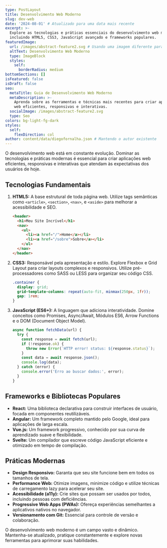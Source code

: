 ```yaml
---
type: PostLayout
title: Desenvolvimento Web Moderno
slug: dev-web
date: '2024-08-01' # Atualizado para uma data mais recente
excerpt: >-
  Explore as tecnologias e práticas essenciais do desenvolvimento web moderno,
  incluindo HTML5, CSS3, JavaScript avançado e frameworks populares.
featuredImage:
  url: /images/abstract-feature2.svg # Usando uma imagem diferente para variar
  altText: Desenvolvimento Web Moderno
  type: ImageBlock
  styles:
    self:
      borderRadius: medium
bottomSections: []
isFeatured: false
isDraft: false
seo:
  metaTitle: Guia de Desenvolvimento Web Moderno
  metaDescription: >-
    Aprenda sobre as ferramentas e técnicas mais recentes para criar aplicações
    web eficientes, responsivas e interativas.
  socialImage: /images/abstract-feature2.svg
  type: Seo
colors: bg-light-fg-dark
styles:
  self:
    flexDirection: col
author: content/data/diegofornalha.json # Mantendo o autor existente
---
```


O desenvolvimento web está em constante evolução. Dominar as tecnologias e práticas modernas é essencial para criar aplicações web eficientes, responsivas e interativas que atendam às expectativas dos usuários de hoje.

## Tecnologias Fundamentais

1.  **HTML5:** A base estrutural de toda página web. Utilize tags semânticas como `<article>`, `<section>`, `<nav>`, e `<aside>` para melhorar a acessibilidade e SEO.
    ```html
    <header>
      <h1>Meu Site Incrível</h1>
      <nav>
        <ul>
          <li><a href="/">Home</a></li>
          <li><a href="/sobre">Sobre</a></li>
        </ul>
      </nav>
    </header>
    ```

2.  **CSS3:** Responsável pela apresentação e estilo. Explore Flexbox e Grid Layout para criar layouts complexos e responsivos. Utilize pré-processadores como SASS ou LESS para organizar seu código CSS.
    ```css
    .container {
      display: grid;
      grid-template-columns: repeat(auto-fit, minmax(250px, 1fr));
      gap: 1rem;
    }
    ```

3.  **JavaScript (ES6+):** A linguagem que adiciona interatividade. Domine conceitos como Promises, Async/Await, Módulos ES6, Arrow Functions e o DOM (Document Object Model).
    ```javascript
    async function fetchData(url) {
      try {
        const response = await fetch(url);
        if (!response.ok) {
          throw new Error(`HTTP error! status: ${response.status}`);
        }
        const data = await response.json();
        console.log(data);
      } catch (error) {
        console.error('Erro ao buscar dados:', error);
      }
    }
    ```

## Frameworks e Bibliotecas Populares

*   **React:** Uma biblioteca declarativa para construir interfaces de usuário, focada em componentes reutilizáveis.
*   **Angular:** Um framework completo mantido pelo Google, ideal para aplicações de larga escala.
*   **Vue.js:** Um framework progressivo, conhecido por sua curva de aprendizado suave e flexibilidade.
*   **Svelte:** Um compilador que escreve código JavaScript eficiente e otimizado em tempo de compilação.

## Práticas Modernas

*   **Design Responsivo:** Garanta que seu site funcione bem em todos os tamanhos de tela.
*   **Performance Web:** Otimize imagens, minimize código e utilize técnicas de carregamento lazy para acelerar seu site.
*   **Acessibilidade (a11y):** Crie sites que possam ser usados por todos, incluindo pessoas com deficiências.
*   **Progressive Web Apps (PWAs):** Ofereça experiências semelhantes a aplicativos nativos no navegador.
*   **Versionamento com Git:** Essencial para controle de versão e colaboração.

O desenvolvimento web moderno é um campo vasto e dinâmico. Mantenha-se atualizado, pratique constantemente e explore novas ferramentas para aprimorar suas habilidades. 